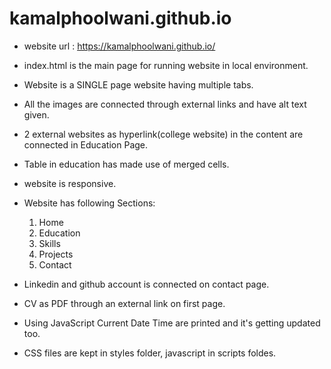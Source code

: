 # kamalphoolwani.github.io
* website url : https://kamalphoolwani.github.io/

* index.html is the main page for running website in local environment.

* Website is a SINGLE page website having multiple tabs.

* All the images are connected through external links and have alt text given.

* 2 external websites as hyperlink(college website) in the content are connected in Education Page.

* Table in education has made use of merged cells.

* website is responsive.

* Website has following Sections:
    1. Home
    2. Education
    3. Skills
    4. Projects
    5. Contact

* Linkedin and github account is connected on contact page.

* CV as PDF through an external link on first page.

* Using JavaScript Current Date Time are printed and it's getting updated too.

* CSS files are kept in styles folder, javascript in scripts foldes.
